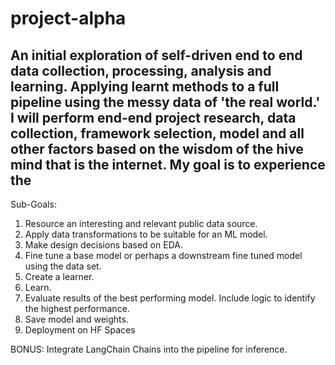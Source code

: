 # project-alpha
## An initial exploration of self-driven end to end data collection, processing, analysis and learning. Applying learnt methods to a full pipeline using the messy data of 'the real world.' I will perform end-end project research, data collection, framework selection, model and all other factors based on the wisdom of the hive mind that is the internet. My goal is to experience the 

Sub-Goals:
1. Resource an interesting and relevant public data source.
2. Apply data transformations to be suitable for an ML model.
3. Make design decisions based on EDA.
4. Fine tune a base model or perhaps a downstream fine tuned model using the data set.
5. Create a learner.
6. Learn.
7. Evaluate results of the best performing model. Include logic to identify the highest performance.
8. Save model and weights.
9. Deployment on HF Spaces

BONUS: Integrate LangChain Chains into the pipeline for inference.
